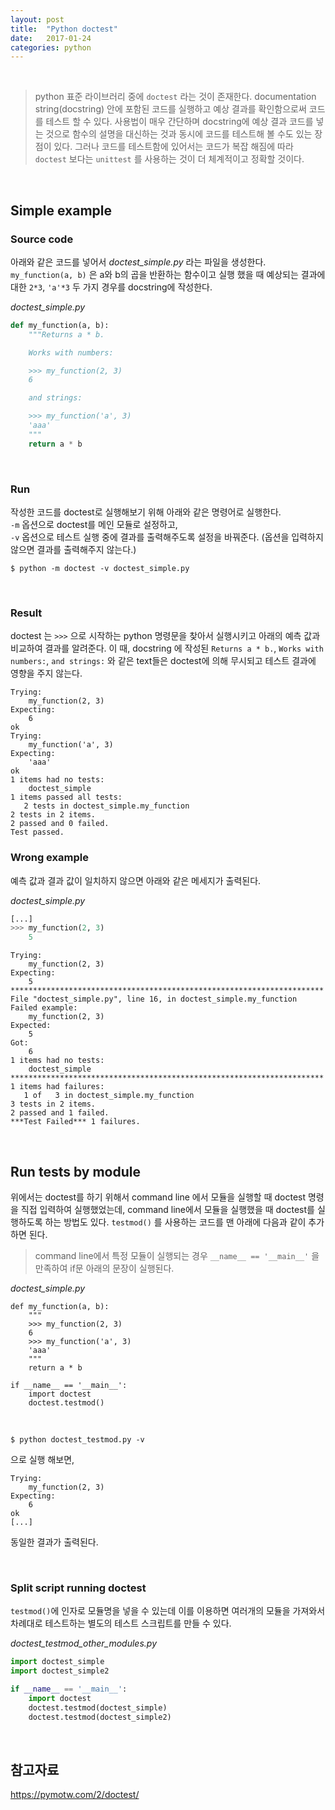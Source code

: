 ```yaml
---
layout: post
title:  "Python doctest"
date:   2017-01-24
categories: python
---
```


<br/>  

> python 표준 라이브러리 중에 `doctest` 라는 것이 존재한다. documentation string(docstring) 안에 포함된 코드를 실행하고 예상 결과를 확인함으로써 코드를 테스트 할 수 있다. 사용법이 매우 간단하며 docstring에 예상 결과 코드를 넣는 것으로 함수의 설명을 대신하는 것과 동시에 코드를 테스트해 볼 수도 있는 장점이 있다. 그러나 코드를 테스트함에 있어서는 코드가 복잡 해짐에 따라 `doctest` 보다는 `unittest` 를 사용하는 것이 더 체계적이고 정확할 것이다.  

<br/>  

## Simple example  

### Source code  

아래와 같은 코드를 넣어서 _doctest_simple.py_ 라는 파일을 생성한다. `my_function(a, b)` 은 a와 b의 곱을 반환하는 함수이고 실행 했을 때 예상되는 결과에 대한 `2*3`, `'a'*3` 두 가지 경우를 docstring에 작성한다.  

_doctest_simple.py_  

```python
def my_function(a, b):
    """Returns a * b.

    Works with numbers:

    >>> my_function(2, 3)
    6

    and strings:

    >>> my_function('a', 3)
    'aaa'
    """
    return a * b
```  

<br/>  

### Run  

작성한 코드를 doctest로 실행해보기 위해 아래와 같은 명령어로 실행한다.  
`-m` 옵션으로 doctest를 메인 모듈로 설정하고,  
`-v` 옵션으로 테스트 실행 중에 결과를 출력해주도록 설정을 바꿔준다. (옵션을 입력하지 않으면 결과를 출력해주지 않는다.)  

```
$ python -m doctest -v doctest_simple.py
```

<br/>  

### Result  

doctest 는 `>>>` 으로 시작하는 python 명령문을 찾아서 실행시키고 아래의 예측 값과 비교하여 결과를 알려준다. 이 때, docstring 에 작성된 `Returns a * b.`, `Works with numbers:`, `and strings:` 와 같은 text들은 doctest에 의해 무시되고 테스트 결과에 영향을 주지 않는다.  

```
Trying:
    my_function(2, 3)
Expecting:
    6
ok
Trying:
    my_function('a', 3)
Expecting:
    'aaa'
ok
1 items had no tests:
    doctest_simple
1 items passed all tests:
   2 tests in doctest_simple.my_function
2 tests in 2 items.
2 passed and 0 failed.
Test passed.
```  

### Wrong example  

예측 값과 결과 값이 일치하지 않으면 아래와 같은 메세지가 출력된다.  

_doctest_simple.py_  

```python
[...]
>>> my_function(2, 3)
    5
```  

```
Trying:
    my_function(2, 3)
Expecting:
    5
**********************************************************************
File "doctest_simple.py", line 16, in doctest_simple.my_function
Failed example:
    my_function(2, 3)
Expected:
    5
Got:
    6
1 items had no tests:
    doctest_simple
**********************************************************************
1 items had failures:
   1 of   3 in doctest_simple.my_function
3 tests in 2 items.
2 passed and 1 failed.
***Test Failed*** 1 failures.
```  

<br/>  

## Run tests by module  

위에서는 doctest를 하기 위해서 command line 에서 모듈을 실행할 때 doctest 명령을 직접 입력하여 실행했었는데, command line에서 모듈을 실행했을 때 doctest를 실행하도록 하는 방법도 있다. `testmod()` 를 사용하는 코드를 맨 아래에 다음과 같이 추가하면 된다.  

> command line에서 특정 모듈이 실행되는 경우 `__name__ == '__main__'` 을 만족하여 if문 아래의 문장이 실행된다.   

_doctest_simple.py_   

```
def my_function(a, b):
    """
    >>> my_function(2, 3)
    6
    >>> my_function('a', 3)
    'aaa'
    """
    return a * b

if __name__ == '__main__':
    import doctest
    doctest.testmod()
```  

<br/>  

```
$ python doctest_testmod.py -v
```  

으로 실행 해보면,

```
Trying:
    my_function(2, 3)
Expecting:
    6
ok
[...]
```  

동일한 결과가 출력된다.  

<br/>  

### Split script running doctest  

`testmod()`에 인자로 모듈명을 넣을 수 있는데 이를 이용하면 여러개의 모듈을 가져와서 차례대로 테스트하는 별도의 테스트 스크립트를 만들 수 있다.  

_doctest_testmod_other_modules.py_  

```python
import doctest_simple
import doctest_simple2

if __name__ == '__main__':
    import doctest
    doctest.testmod(doctest_simple)
    doctest.testmod(doctest_simple2)
```  

<br/>  

## 참고자료  

<https://pymotw.com/2/doctest/>  
